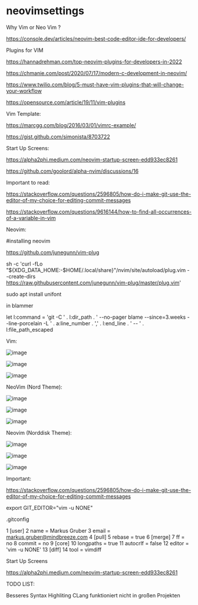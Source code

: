 # neovimsettings

Why Vim or Neo Vim ?

https://console.dev/articles/neovim-best-code-editor-ide-for-developers/

Plugins for VIM

https://hannadrehman.com/top-neovim-plugins-for-developers-in-2022

https://chmanie.com/post/2020/07/17/modern-c-development-in-neovim/

https://www.twilio.com/blog/5-must-have-vim-plugins-that-will-change-your-workflow

https://opensource.com/article/19/11/vim-plugins

Vim Template:

https://marcgg.com/blog/2016/03/01/vimrc-example/

https://gist.github.com/simonista/8703722

Start Up Screens:

https://alpha2phi.medium.com/neovim-startup-screen-edd933ec8261

https://github.com/goolord/alpha-nvim/discussions/16

Important to read:

https://stackoverflow.com/questions/2596805/how-do-i-make-git-use-the-editor-of-my-choice-for-editing-commit-messages

https://stackoverflow.com/questions/9616144/how-to-find-all-occurrences-of-a-variable-in-vim

Neovim:

#installing neovim

https://github.com/junegunn/vim-plug

sh -c 'curl -fLo "${XDG_DATA_HOME:-$HOME/.local/share}"/nvim/site/autoload/plug.vim --create-dirs \
       https://raw.githubusercontent.com/junegunn/vim-plug/master/plug.vim'

sudo apt install unifont


in blammer

let l:command = 'git -C ' . l:dir_path . ' --no-pager blame --since=3.weeks --line-porcelain -L ' . a:line_number . ',' . l:end_line . ' -- ' . l:file_path_escaped


Vim:

![image](https://user-images.githubusercontent.com/32228946/198881723-f3244ae9-29cf-4571-b08c-a2bc48f7ae64.png)

![image](https://user-images.githubusercontent.com/32228946/198881760-d56478ca-2916-4e41-a59f-754e07b7a83c.png)

![image](https://user-images.githubusercontent.com/32228946/198881793-f92cf0ab-d90d-4bf3-9c59-e363d6c7ef48.png)

NeoVim (Nord Theme):

![image](https://user-images.githubusercontent.com/32228946/201435674-ec0661c8-91c3-4d9d-a3b2-450a6d7581bb.png)

![image](https://user-images.githubusercontent.com/32228946/201435699-cdb03f7f-aed5-4d92-bc35-4bc09bcda729.png)

![image](https://user-images.githubusercontent.com/32228946/201435733-4aa323f8-5251-4f25-8ff7-e276a38cfae9.png)

Neovim (Norddisk Theme):

![image](https://user-images.githubusercontent.com/32228946/202894974-95288655-dc70-4098-93be-7821877e6fdd.png)

![image](https://user-images.githubusercontent.com/32228946/202894989-f5e4db23-b03d-4494-808f-3b4a8557dee8.png)

![image](https://user-images.githubusercontent.com/32228946/202895008-fde82892-f6a7-4db2-ab99-5191dc723bca.png)


Important:

https://stackoverflow.com/questions/2596805/how-do-i-make-git-use-the-editor-of-my-choice-for-editing-commit-messages

export GIT_EDITOR="vim -u NONE"

.gitconfig

 1 [user]
  2   name = Markus Gruber
  3   email = markus.gruber@mindbreeze.com
  4 [pull]
  5   rebase = true
  6 [merge]
  7   ff = no
  8   commit = no
  9 [core]
 10   longpaths = true
 11   autocrlf = false
 12   editor = 'vim -u NONE'
 13 [diff]
 14   tool = vimdiff

Start Up Screens

https://alpha2phi.medium.com/neovim-startup-screen-edd933ec8261

TODO LIST: 

Besseres Syntax Highliting 
CLang funktioniert nicht in großen Projekten 
